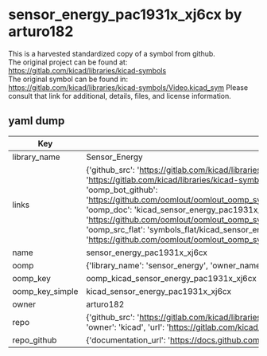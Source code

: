 # sensor_energy_pac1931x_xj6cx by arturo182  
This is a harvested standardized copy of a symbol from github.  
The original project can be found at:  
https://gitlab.com/kicad/libraries/kicad-symbols  
The original symbol can be found in:
https://gitlab.com/kicad/libraries/kicad-symbols/Video.kicad_sym
Please consult that link for additional, details, files, and license information.  
## yaml dump  
| Key | Value |  
| --- | --- |  
| library_name | Sensor_Energy |  
| links | {'github_src': 'https://gitlab.com/kicad/libraries/kicad-symbols/Video.kicad_sym', 'github_src_repo': 'https://gitlab.com/kicad/libraries/kicad-symbols', 'oomp_bot': 'kicad_sensor_energy_pac1931x_xj6cx/working', 'oomp_bot_github': 'https://github.com/oomlout/oomlout_oomp_symbol_bot/tree/main/kicad_sensor_energy_pac1931x_xj6cx/working', 'oomp_doc': 'kicad_sensor_energy_pac1931x_xj6cx/working', 'oomp_doc_github': 'https://github.com/oomlout/oomlout_oomp_symbol_doc/tree/main/kicad_sensor_energy_pac1931x_xj6cx/working', 'oomp_src_flat': 'symbols_flat/kicad_sensor_energy_pac1931x_xj6cx/working', 'oomp_src_flat_github': 'https://github.com/oomlout/oomlout_oomp_symbol_src/tree/main/kicad_sensor_energy_pac1931x_xj6cx/working'} |  
| name | sensor_energy_pac1931x_xj6cx |  
| oomp | {'library_name': 'sensor_energy', 'owner_name': 'kicad', 'symbol_name': 'sensor_energy_pac1931x_xj6cx'} |  
| oomp_key | oomp_kicad_sensor_energy_pac1931x_xj6cx |  
| oomp_key_simple | kicad_sensor_energy_pac1931x_xj6cx |  
| owner | arturo182 |  
| repo | {'github_src': 'https://gitlab.com/kicad/libraries/kicad-symbols/Video.kicad_sym', 'name': 'libraries/kicad-symbols', 'owner': 'kicad', 'url': 'https://gitlab.com/kicad/libraries/kicad-symbols'} |  
| repo_github | {'documentation_url': 'https://docs.github.com/rest/repos/repos#get-a-repository', 'message': 'Not Found'} |  


